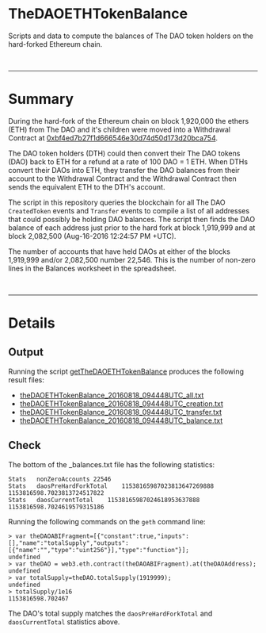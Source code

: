# TheDAOETHTokenBalance

Scripts and data to compute the balances of The DAO token holders on the hard-forked Ethereum chain.

<br />

---

# Summary

During the hard-fork of the Ethereum chain on block 1,920,000 the ethers (ETH) from The DAO and it's children were moved into a Withdrawal Contract at [0xbf4ed7b27f1d666546e30d74d50d173d20bca754](https://etherscan.io/address/0xbf4ed7b27f1d666546e30d74d50d173d20bca754#code).

The DAO token holders (DTH) could then convert their The DAO tokens (DAO) back to ETH for a refund at a rate of 100 DAO = 1 ETH. When DTHs convert their DAOs into ETH, they transfer the DAO balances from their account to the Withdrawal Contract and the Withdrawal Contract then sends the equivalent ETH to the DTH's account.

The script in this repository queries the blockchain for all The DAO `CreatedToken` events and `Transfer` events to compile a list of all addresses that could possibly be holding DAO balances. The script then finds the DAO balance of each address just prior to the hard fork at block 1,919,999 and at block 2,082,500 (Aug-16-2016 12:24:57 PM +UTC).

The number of accounts that have held DAOs at either of the blocks 1,919,999 and/or 2,082,500 number 22,546. This is the number of non-zero lines in the Balances worksheet in the spreadsheet.



<br />

---

# Details

## Output
Running the script [getTheDAOETHTokenBalance](https://github.com/bokkypoobah/TheDAOETHTokenBalance/blob/master/getTheDAOETHTokenBalance) produces the following result files:

* [theDAOETHTokenBalance_20160818_094448UTC_all.txt](https://github.com/bokkypoobah/TheDAOETHTokenBalance/blob/master/theDAOETHTokenBalance_20160818_094448UTC_all.txt)
* [theDAOETHTokenBalance_20160818_094448UTC_creation.txt](https://github.com/bokkypoobah/TheDAOETHTokenBalance/blob/master/theDAOETHTokenBalance_20160818_094448UTC_creation.txt)
* [theDAOETHTokenBalance_20160818_094448UTC_transfer.txt](https://github.com/bokkypoobah/TheDAOETHTokenBalance/blob/master/theDAOETHTokenBalance_20160818_094448UTC_transfer.txt)
* [theDAOETHTokenBalance_20160818_094448UTC_balance.txt](https://github.com/bokkypoobah/TheDAOETHTokenBalance/blob/master/theDAOETHTokenBalance_20160818_094448UTC_balance.txt)

## Check
The bottom of the _balances.txt file has the following statistics:

    Stats	nonZeroAccounts	22546
    Stats	daosPreHardForkTotal	11538165987023813647269888	1153816598.7023813724517822
    Stats	daosCurrentTotal	11538165987024618953637888	1153816598.7024619579315186
    
Running the following commands on the `geth` command line:

    > var theDAOABIFragment=[{"constant":true,"inputs":[],"name":"totalSupply","outputs":[{"name":"","type":"uint256"}],"type":"function"}];
    undefined
    > var theDAO = web3.eth.contract(theDAOABIFragment).at(theDAOAddress);
    undefined
    > var totalSupply=theDAO.totalSupply(1919999);
    undefined
    > totalSupply/1e16
    1153816598.702467
    
The DAO's total supply matches the `daosPreHardForkTotal` and `daosCurrentTotal` statistics above.
